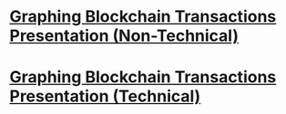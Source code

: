 # [Graphing Blockchain Transactions Presentation (Non-Technical)](https://docs.google.com/presentation/d/1MWX9nwm8eVmAXdWhKS8JPEUR2i6iW5tp7qSUH8ix57o/edit?usp=sharing)

# [Graphing Blockchain Transactions Presentation (Technical)](https://docs.google.com/presentation/d/1p-plAhlVJTNBwiqWgahQQkZ4xFKOUSAgrpCPBFngahA/edit?usp=sharing)


